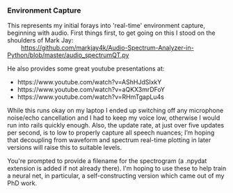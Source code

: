 ### Environment Capture
This represents my initial forays into 'real-time' environment capture, beginning with audio. First things first, to get going on this I stood on the shoulders of Mark Jay:<br>
&nbsp;&nbsp;&nbsp;&nbsp;&nbsp;&nbsp;&nbsp;&nbsp;https://github.com/markjay4k/Audio-Spectrum-Analyzer-in-Python/blob/master/audio_spectrumQT.py<p>
He also provides some great youtube presentations at:
<ul><li>https://www.youtube.com/watch?v=AShHJdSIxkY</li>
    <li>https://www.youtube.com/watch?v=aQKX3mrDFoY</li>
    <li>https://www.youtube.com/watch?v=RHmTgapLu4s</li></ul><p>
While this runs okay on my laptop I ended up switching off any microphone noise/echo cancellation and I had to keep my voice low, otherwise I would run into rails quickly enough.  Also, the update rate, at just over five updates per second, is to low to properly capture all speech nuances; I’m hoping that decoupling from waveform and spectrum real-time plotting in later versions will raise this to suitable levels.<p>
You're prompted to provide a filename for the spectrogram (a .npydat extension is added if not already there).  I'm hoping to use these to help train a neural net, in particular, a self-constructing version which came out of my PhD work.

